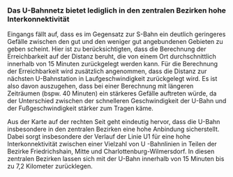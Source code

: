 ### Das U-Bahnnetz bietet lediglich in den zentralen Bezirken hohe Interkonnektivität 

Eingangs fällt auf, dass es im Gegensatz zur S-Bahn ein deutlich geringeres Gefälle zwischen den gut und den weniger gut angebundenen
 Gebieten zu geben scheint. Hier ist zu berücksichtigten, dass die Berechnung der Erreichbarkeit auf der Distanz beruht, die von einem
  Ort durchschnittlich innerhalb von 15 Minuten zurückgelegt werden kann. Für die Berechnung der Erreichbarkeit wird zusätzlich
   angenommen, dass die Distanz zur nächsten U-Bahnstation in Laufgeschwindigkeit zurückgelegt wird. Es ist also davon auszugehen, dass
    bei einer Berechnung mit längeren Zeiträumen (bspw. 40 Minuten) ein stärkeres Gefälle auftreten würde, da der Unterschied zwischen
     der schnelleren Geschwindigkeit der U-Bahn und der Fußgeschwindigkeit stärker zum Tragen käme.

Aus der Karte auf der rechten Seit geht eindeutig hervor, dass die U-Bahn insbesondere in den zentralen Bezirken eine hohe Anbindung
 sicherstellt. Dabei sorgt insbesondere der Verlauf der Linie U1 für eine hohe Interkonnektivität zwischen einer Vielzahl von U
 -Bahnlinien in Teilen der <span class="marker-label" id="marker-label-subway-friedrichshain">Bezirke Friedrichshain</span>, 
 <span class="marker-label" id="marker-label-subway-mitte">Mitte</span> und 
 <span class="marker-label" id="marker-label-subway-charlottenburg-wilmersdorf">Charlottenburg-Wilmersdorf</span>. In diesen
  zentralen Bezirken lassen sich mit der U-Bahn innerhalb von 15 Minuten bis zu 7,2 Kilometer zurücklegen. 
